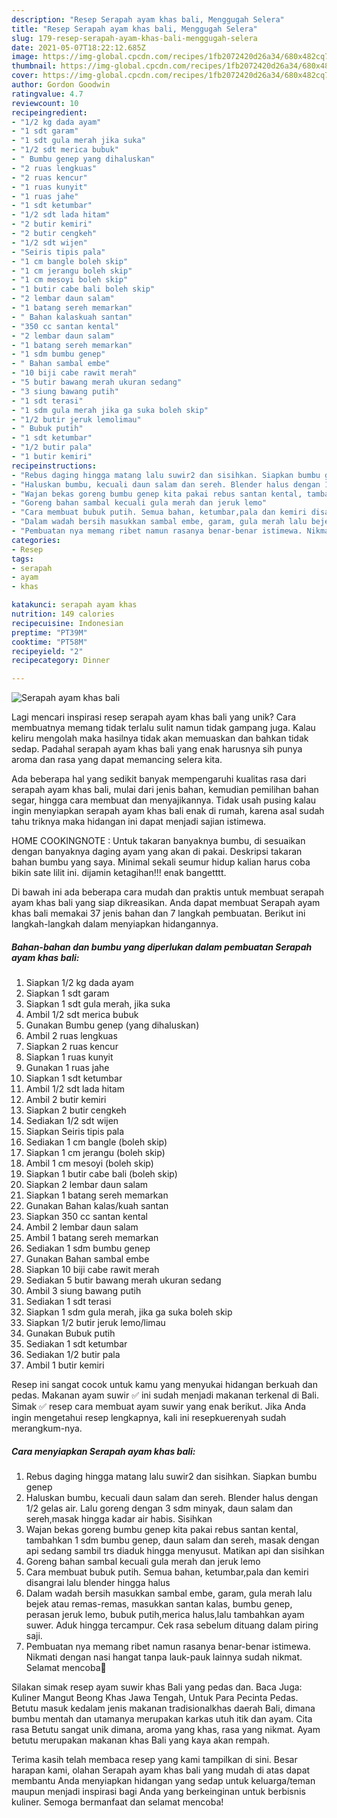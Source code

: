 ```yaml
---
description: "Resep Serapah ayam khas bali, Menggugah Selera"
title: "Resep Serapah ayam khas bali, Menggugah Selera"
slug: 179-resep-serapah-ayam-khas-bali-menggugah-selera
date: 2021-05-07T18:22:12.685Z
image: https://img-global.cpcdn.com/recipes/1fb2072420d26a34/680x482cq70/serapah-ayam-khas-bali-foto-resep-utama.jpg
thumbnail: https://img-global.cpcdn.com/recipes/1fb2072420d26a34/680x482cq70/serapah-ayam-khas-bali-foto-resep-utama.jpg
cover: https://img-global.cpcdn.com/recipes/1fb2072420d26a34/680x482cq70/serapah-ayam-khas-bali-foto-resep-utama.jpg
author: Gordon Goodwin
ratingvalue: 4.7
reviewcount: 10
recipeingredient:
- "1/2 kg dada ayam"
- "1 sdt garam"
- "1 sdt gula merah jika suka"
- "1/2 sdt merica bubuk"
- " Bumbu genep yang dihaluskan"
- "2 ruas lengkuas"
- "2 ruas kencur"
- "1 ruas kunyit"
- "1 ruas jahe"
- "1 sdt ketumbar"
- "1/2 sdt lada hitam"
- "2 butir kemiri"
- "2 butir cengkeh"
- "1/2 sdt wijen"
- "Seiris tipis pala"
- "1 cm bangle boleh skip"
- "1 cm jerangu boleh skip"
- "1 cm mesoyi boleh skip"
- "1 butir cabe bali boleh skip"
- "2 lembar daun salam"
- "1 batang sereh memarkan"
- " Bahan kalaskuah santan"
- "350 cc santan kental"
- "2 lembar daun salam"
- "1 batang sereh memarkan"
- "1 sdm bumbu genep"
- " Bahan sambal embe"
- "10 biji cabe rawit merah"
- "5 butir bawang merah ukuran sedang"
- "3 siung bawang putih"
- "1 sdt terasi"
- "1 sdm gula merah jika ga suka boleh skip"
- "1/2 butir jeruk lemolimau"
- " Bubuk putih"
- "1 sdt ketumbar"
- "1/2 butir pala"
- "1 butir kemiri"
recipeinstructions:
- "Rebus daging hingga matang lalu suwir2 dan sisihkan. Siapkan bumbu genep"
- "Haluskan bumbu, kecuali daun salam dan sereh. Blender halus dengan 1/2 gelas air. Lalu goreng dengan 3 sdm minyak, daun salam dan sereh,masak hingga kadar air habis. Sisihkan"
- "Wajan bekas goreng bumbu genep kita pakai rebus santan kental, tambahkan 1 sdm bumbu genep, daun salam dan sereh, masak dengan api sedang sambil trs diaduk hingga menyusut. Matikan api dan sisihkan"
- "Goreng bahan sambal kecuali gula merah dan jeruk lemo"
- "Cara membuat bubuk putih. Semua bahan, ketumbar,pala dan kemiri disangrai lalu blender hingga halus"
- "Dalam wadah bersih masukkan sambal embe, garam, gula merah lalu bejek atau remas-remas, masukkan santan kalas, bumbu genep, perasan jeruk lemo, bubuk putih,merica halus,lalu tambahkan ayam suwer. Aduk hingga tercampur. Cek rasa sebelum dituang dalam piring saji."
- "Pembuatan nya memang ribet namun rasanya benar-benar istimewa. Nikmati dengan nasi hangat tanpa lauk-pauk lainnya sudah nikmat. Selamat mencoba🤗"
categories:
- Resep
tags:
- serapah
- ayam
- khas

katakunci: serapah ayam khas 
nutrition: 149 calories
recipecuisine: Indonesian
preptime: "PT39M"
cooktime: "PT58M"
recipeyield: "2"
recipecategory: Dinner

---
```



![Serapah ayam khas bali](https://img-global.cpcdn.com/recipes/1fb2072420d26a34/680x482cq70/serapah-ayam-khas-bali-foto-resep-utama.jpg)

Lagi mencari inspirasi resep serapah ayam khas bali yang unik? Cara membuatnya memang tidak terlalu sulit namun tidak gampang juga. Kalau keliru mengolah maka hasilnya tidak akan memuaskan dan bahkan tidak sedap. Padahal serapah ayam khas bali yang enak harusnya sih punya aroma dan rasa yang dapat memancing selera kita.

Ada beberapa hal yang sedikit banyak mempengaruhi kualitas rasa dari serapah ayam khas bali, mulai dari jenis bahan, kemudian pemilihan bahan segar, hingga cara membuat dan menyajikannya. Tidak usah pusing kalau ingin menyiapkan serapah ayam khas bali enak di rumah, karena asal sudah tahu triknya maka hidangan ini dapat menjadi sajian istimewa.

HOME COOKINGNOTE : Untuk takaran banyaknya bumbu, di sesuaikan dengan banyaknya daging ayam yang akan di pakai. Deskripsi takaran bahan bumbu yang saya. Minimal sekali seumur hidup kalian harus coba bikin sate lilit ini. dijamin ketagihan!!! enak bangetttt.


Di bawah ini ada beberapa cara mudah dan praktis untuk membuat serapah ayam khas bali yang siap dikreasikan. Anda dapat membuat Serapah ayam khas bali memakai 37 jenis bahan dan 7 langkah pembuatan. Berikut ini langkah-langkah dalam menyiapkan hidangannya.

<!--inarticleads1-->

##### Bahan-bahan dan bumbu yang diperlukan dalam pembuatan Serapah ayam khas bali:

1. Siapkan 1/2 kg dada ayam
1. Siapkan 1 sdt garam
1. Siapkan 1 sdt gula merah, jika suka
1. Ambil 1/2 sdt merica bubuk
1. Gunakan  Bumbu genep (yang dihaluskan)
1. Ambil 2 ruas lengkuas
1. Siapkan 2 ruas kencur
1. Siapkan 1 ruas kunyit
1. Gunakan 1 ruas jahe
1. Siapkan 1 sdt ketumbar
1. Ambil 1/2 sdt lada hitam
1. Ambil 2 butir kemiri
1. Siapkan 2 butir cengkeh
1. Sediakan 1/2 sdt wijen
1. Siapkan Seiris tipis pala
1. Sediakan 1 cm bangle (boleh skip)
1. Siapkan 1 cm jerangu (boleh skip)
1. Ambil 1 cm mesoyi (boleh skip)
1. Siapkan 1 butir cabe bali (boleh skip)
1. Siapkan 2 lembar daun salam
1. Siapkan 1 batang sereh memarkan
1. Gunakan  Bahan kalas/kuah santan
1. Siapkan 350 cc santan kental
1. Ambil 2 lembar daun salam
1. Ambil 1 batang sereh memarkan
1. Sediakan 1 sdm bumbu genep
1. Gunakan  Bahan sambal embe
1. Siapkan 10 biji cabe rawit merah
1. Sediakan 5 butir bawang merah ukuran sedang
1. Ambil 3 siung bawang putih
1. Sediakan 1 sdt terasi
1. Siapkan 1 sdm gula merah, jika ga suka boleh skip
1. Siapkan 1/2 butir jeruk lemo/limau
1. Gunakan  Bubuk putih
1. Sediakan 1 sdt ketumbar
1. Sediakan 1/2 butir pala
1. Ambil 1 butir kemiri


Resep ini sangat cocok untuk kamu yang menyukai hidangan berkuah dan pedas. Makanan ayam suwir ✅ ini sudah menjadi makanan terkenal di Bali. Simak ✅ resep cara membuat ayam suwir yang enak berikut. Jika Anda ingin mengetahui resep lengkapnya, kali ini resepkuerenyah sudah merangkum-nya. 

<!--inarticleads2-->

##### Cara menyiapkan Serapah ayam khas bali:

1. Rebus daging hingga matang lalu suwir2 dan sisihkan. Siapkan bumbu genep
1. Haluskan bumbu, kecuali daun salam dan sereh. Blender halus dengan 1/2 gelas air. Lalu goreng dengan 3 sdm minyak, daun salam dan sereh,masak hingga kadar air habis. Sisihkan
1. Wajan bekas goreng bumbu genep kita pakai rebus santan kental, tambahkan 1 sdm bumbu genep, daun salam dan sereh, masak dengan api sedang sambil trs diaduk hingga menyusut. Matikan api dan sisihkan
1. Goreng bahan sambal kecuali gula merah dan jeruk lemo
1. Cara membuat bubuk putih. Semua bahan, ketumbar,pala dan kemiri disangrai lalu blender hingga halus
1. Dalam wadah bersih masukkan sambal embe, garam, gula merah lalu bejek atau remas-remas, masukkan santan kalas, bumbu genep, perasan jeruk lemo, bubuk putih,merica halus,lalu tambahkan ayam suwer. Aduk hingga tercampur. Cek rasa sebelum dituang dalam piring saji.
1. Pembuatan nya memang ribet namun rasanya benar-benar istimewa. Nikmati dengan nasi hangat tanpa lauk-pauk lainnya sudah nikmat. Selamat mencoba🤗


Silakan simak resep ayam suwir khas Bali yang pedas dan. Baca Juga: Kuliner Mangut Beong Khas Jawa Tengah, Untuk Para Pecinta Pedas. Betutu masuk kedalam jenis makanan tradisionalkhas daerah Bali, dimana bumbu mentah dan utamanya merupakan karkas utuh itik dan ayam. Cita rasa Betutu sangat unik dimana, aroma yang khas, rasa yang nikmat. Ayam betutu merupakan makanan khas Bali yang kaya akan rempah. 

Terima kasih telah membaca resep yang kami tampilkan di sini. Besar harapan kami, olahan Serapah ayam khas bali yang mudah di atas dapat membantu Anda menyiapkan hidangan yang sedap untuk keluarga/teman maupun menjadi inspirasi bagi Anda yang berkeinginan untuk berbisnis kuliner. Semoga bermanfaat dan selamat mencoba!
